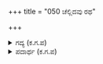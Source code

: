 +++
title = "050 ಚೆಲ್ಲಿದವು ರಥ"

+++

<details><summary>ಗದ್ಯ (ಕ.ಗ.ಪ) </summary>

50. ರಥಗಳು ದಿಕ್ಕಾಪಾಲಾದವು. ಗಾಲಿಗಳು ಮುರಿದು ಹೋದವು. ರಥದ ಸುತ್ತ ಅಳವಡಿಸಿದ ಕಂಬಿಗಳು ಮುರಿದು ಬಿದ್ದವು. ಕೊಚ್ಚಿ ಹಾಕಲಾದ ರಥದ ಅಚ್ಚು ಮತ್ತು ಕೀಲುಗಳನ್ನು ಅಲ್ಲಿ ಕಾಣೆನು - (ದೂರ ದೂರಕ್ಕೆ ಚದುರಿ ಬಿದ್ದಿದ್ದವು) ರಥಕುದುರೆಗಳೆಲ್ಲಿಯವು! ಕುದುರೆಗಳಿಗೆ ಬಳುವಳಿಯಾಗಿ ಬಂದವರಲ್ಲವೇ ರಥಿಕರು ಮತ್ತು ಸೂತರು. ರಥಿಕರು, ಸೂತರು, ಧೈರ್ಯವಂತರಾದ ಸೈನಿಕರು ದೇವವಧುಗಳ ಮುಂಗೂದಲನ್ನು ಹಿಡಿದು ಅವರನ್ನು ತಮ್ಮವರನ್ನಾಗಿ ಮಾಡಿಕೊಳ್ಳಲು ಸ್ವರ್ಗಕ್ಕೆ ಓಡಿದರು. (ಕುದುರೆಗಳು ಸತ್ತರೆ ಅವುಗಳೊಂದಿಗೆ ಸೂತರೂ ಸತ್ತರು ಎಂದು ಭಾವ)
</details>

<details><summary>ಪದಾರ್ಥ (ಕ.ಗ.ಪ) </summary>

ಚೆಲ್ಲಿದುವು-ಚಲ್ಲಾಪಿಯಾದವು, ಮುರಿದು ಹೋದವು, ಗೆಲ್ಲೆಗಡೆ-ತುಂಡುತುಂಡಾಗು, ಕೊಂಬೆಯನ್ನು ಕತ್ತರಿಸಿದಂತಾಗು, ತೆಲ್ಲಟಿ-ಒಂದನ್ನು ಕೊಟ್ಟಾಗ ಅದರೊಂದಿಗೆ ಮತ್ತೊಂದು ವಸ್ತುವನ್ನು ಉಚಿತವಾಗಿ ಕೊಡುವುದು, ಬಳುವಳಿ.
</details>
